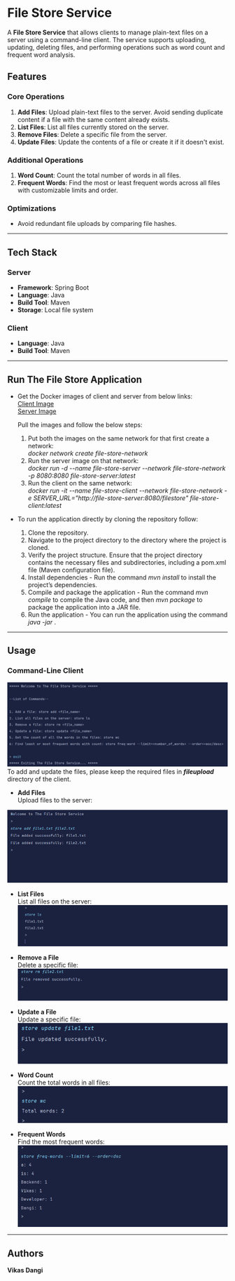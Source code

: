 # File Store Service

A **File Store Service** that allows clients to manage plain-text files on a server using a command-line client. The service supports uploading, updating, deleting files, and performing operations such as word count and frequent word analysis.

## Features

### Core Operations
1. **Add Files**: Upload plain-text files to the server. Avoid sending duplicate content if a file with the same content already exists.
2. **List Files**: List all files currently stored on the server.
3. **Remove Files**: Delete a specific file from the server.
4. **Update Files**: Update the contents of a file or create it if it doesn't exist.

### Additional Operations
1. **Word Count**: Count the total number of words in all files.
2. **Frequent Words**: Find the most or least frequent words across all files with customizable limits and order.

### Optimizations
- Avoid redundant file uploads by comparing file hashes.

---

## Tech Stack

### Server
- **Framework**: Spring Boot
- **Language**: Java
- **Build Tool**: Maven
- **Storage**: Local file system

### Client
- **Language**: Java
- **Build Tool**: Maven

---

## Run The File Store Application

- Get the Docker images of client and server from below links: <br />
  [Client Image](https://hub.docker.com/repository/docker/dangivikas/file-store-client/general) <br />
  [Server Image](https://hub.docker.com/repository/docker/dangivikas/file-store-server/general)
  
  Pull the images and follow the below steps: <br />
  1. Put both the images on the same network for that first create a network: <br />
     *docker network create file-store-network*
  2. Run the server image on that network: <br />
     *docker run -d --name file-store-server --network file-store-network -p 8080:8080 file-store-server:latest*
  3. Run the client on the same network: <br />
     *docker run -it  --name file-store-client  --network file-store-network  -e SERVER_URL="http://file-store-server:8080/filestore" file-store-client:latest*

- To run the application directly by cloning the repository follow:
  1. Clone the repository.
  2. Navigate to the project directory to the directory where the project is cloned.
  3. Verify the project structure. Ensure that the project directory contains the necessary files and subdirectories, including a pom.xml file (Maven configuration file).
  4. Install dependencies - Run the command _mvn install_ to install the project’s dependencies. 
  5. Compile and package the application - Run the command _mvn compile_ to compile the Java code, and then _mvn package_ to package the application into a JAR file.
  6. Run the application - You can run the application using the command _java -jar <jar-file-name>_.
---


## Usage
### Command-Line Client
![start screen](images/newstartscreen.png)  
To add and update the files, please keep the required files in **_fileupload_** directory of the client.


- **Add Files**
  <br />
Upload files to the server:

![add command](images/fileadd.png)

- **List Files**
  <br />
List all files on the server:
![list command](images/filelist.png)

- **Remove a File**
  <br />
Delete a specific file:
![delete command](images/filedel.png)

- **Update a File**
  <br />
Update a specific file:  
![update command](images/fileupdated.png)

- **Word Count**
  <br />
Count the total words in all files:  
![word count command](images/wordcount.png)

- **Frequent Words**
  <br />
Find the most frequent words:
![freq words command](images/freqword.png)

---
## Authors
**Vikas Dangi**
